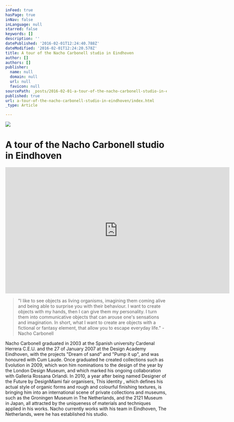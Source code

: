 ```yaml
---
inFeed: true
hasPage: true
inNav: false
inLanguage: null
starred: false
keywords: []
description: ''
datePublished: '2016-02-01T12:24:40.788Z'
dateModified: '2016-02-01T12:24:20.578Z'
title: A tour of the Nacho Carbonell studio in Eindhoven
author: []
authors: []
publisher:
  name: null
  domain: null
  url: null
  favicon: null
sourcePath: _posts/2016-02-01-a-tour-of-the-nacho-carbonell-studio-in-eindhoven.md
published: true
url: a-tour-of-the-nacho-carbonell-studio-in-eindhoven/index.html
_type: Article

---
```

![](https://the-grid-user-content.s3-us-west-2.amazonaws.com/fbb5279d-2e1a-48bf-893f-686598ed26a4.jpg)

# A tour of the Nacho Carbonell studio in Eindhoven

<iframe src="https://player.vimeo.com/video/85246610?color=ffffff&amp;title=0&amp;byline=0&amp;portrait=0" width="700" height="394" frameborder="0" webkitallowfullscreen="" mozallowfullscreen="" allowfullscreen="" style=""></iframe>

> "I like to see objects as living organisms, imagining them coming alive and being able to surprise you with their behaviour. I want to create objects with my hands, then I can give them my personality. I turn them into communicative objects that can arouse one's sensations and imagination. In short, what I want to create are objects with a fictional or fantasy element, that allow you to escape everyday life." - Nacho Carbonell

Nacho Carbonell graduated in 2003 at the Spanish university Cardenal Herrera C.E.U. and the 27 of January 2007 at the Design Academy Eindhoven, with the projects "Dream of sand" and "Pump it up", and was honoured with Cum Laude. Once graduated he created collections such as Evolution in 2009, which won him nominations to the design of the year by the London Design Museum, and which marked his ongoing collaboration with Galleria Rossana Orlandi. In 2010, a year after being named Designer of the Future by DesignMiami fair organisers,  This identity ,  which defines his actual style of organic forms and rough and colourful finishing textures, is bringing him into an international scene of private collections and museums, such as the Groningen Museum in The Netherlands, and the 2121 Museum in Japan, all attracted by the uniqueness of materials and techniques applied in his works. Nacho currently works with his team in Eindhoven, The Netherlands, were he has established his studio.
